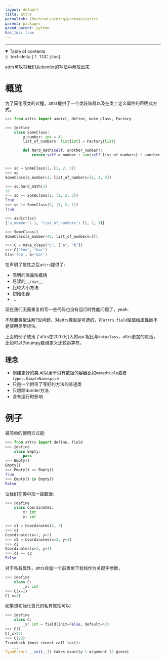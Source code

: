 ```yaml
---
layout: default
title: attrs
permalink: /MachineLearning/packages/attrs
parent: packages
grand_parent: python
has_toc: true
---
```

---
<details open markdown="block">
  <summary>
    Table of contents
  </summary>
  {: .text-delta }
1. TOC
{:toc}
</details>


attrs可以将我们从dunder的写法中解放出来.

# 概览
为了简化写类的过程，attrs提供了一个类装饰器以及在类上定义属性的声明式方式。

```py
>>> from attrs import asdict, define, make_class, Factory

>>> @define
    class SomeClass:
        a_number: int = 42
        list_of_numbers: list[int] = Factory(list)

        def hard_math(self, another_number):
            return self.a_number + sum(self.list_of_numbers) * another_number


>>> sc = SomeClass(1, [1, 2, 3])
>>> sc
SomeClass(a_number=1, list_of_numbers=[1, 2, 3])

>>> sc.hard_math(3)
19
>>> sc == SomeClass(1, [1, 2, 3])
True
>>> sc != SomeClass(2, [3, 2, 1])
True

>>> asdict(sc)
{'a_number': 1, 'list_of_numbers': [1, 2, 3]}

>>> SomeClass()
SomeClass(a_number=42, list_of_numbers=[])

>>> C = make_class("C", ["a", "b"])
>>> C("foo", "bar")
C(a='foo', b='bar')
```

在声明了属性之后`attrs`提供了:
- 简明的类属性概括
- 易读的`__repr__`
- 比较大小方法
- 初始化器
- ...

现在我们无需重复的写一些代码也没有运行时性能问题了，yeah.

不想要类型注解?没问题，对attrs类型是可选的，将`attrs.field`赋值给属性而不是使用类型标注。

上面的例子使用了attrs在20.1.0引入的api.相比与`dataclass`，attrs更加的灵活，比如可以为numpy数组定义比较运算符。

## 理念
- 创建更好的类,可以用于只有数据的容器比如`namedtuple`或者`types.SimpleNamespace`
- 只是一个附带了写好的方法的普通类
- 只跟踪dunder方法.
- 没有运行时影响

# 例子
最简单的使用方式是:

```py
>>> from attrs import define, field
>>> @define
    class Empty:
        pass
>>> Empty()
Empty()
>>> Empty() == Empty()
True
>>> Empty() is Empty()
False
```

让我们在类中加一些数据:

```py
>>> @define
    class Coordinates:
        x: int
        y: int
```

```py
>>> c1 = Coordinates(1, 2)
>>> c1
Coordinates(x=1, y=2)
>>> c2 = Coordinates(x=2, y=1)
>>> c2
Coordinates(x=2, y=1)
>>> c1 == c2
False
```

对于私有属性，attrs会加一个前置单下划线作为关键字参数，
```py
>>> @define
    class C:
        _x: int
>>> C(x=1)
C(_x=1)
```

如果想初始化自己的私有属性可以:
```py
>>> @define
    class C:
        _x: int = field(init=False, default=42)
>>> C()
C(_x=42)
>>> C(23)
Traceback (most recent call last):
   ...
TypeError: __init__() takes exactly 1 argument (2 given)
```